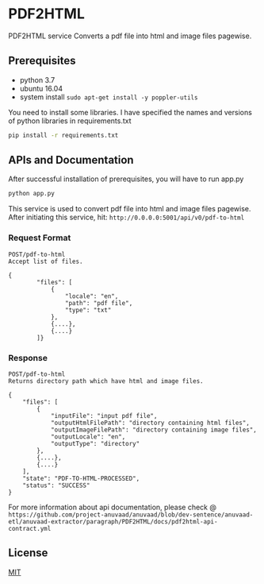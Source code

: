 # PDF2HTML

PDF2HTML service Converts a pdf file into html and image files pagewise.

## Prerequisites
- python 3.7
- ubuntu 16.04
- system install  ```sudo apt-get install -y poppler-utils```

You need to install some libraries. I have specified the names and versions of python libraries in requirements.txt
```bash
pip install -r requirements.txt
```
## APIs and Documentation
After successful installation of prerequisites, you will have to run app.py

```bash
python app.py
```
This service is used to convert pdf file into html and image files pagewise. After initiating this service,
hit: ```http://0.0.0.0:5001/api/v0/pdf-to-html```
### Request Format
```
POST/pdf-to-html
Accept list of files.

{
        "files": [
            {
                "locale": "en",
                "path": "pdf file",
                "type": "txt"
            },
            {....},
            {....}   
        ]}
```
### Response
```
POST/pdf-to-html
Returns directory path which have html and image files.

{
    "files": [
        {
            "inputFile": "input pdf file",
            "outputHtmlFilePath": "directory containing html files",
            "outputImageFilePath": "directory containing image files",
            "outputLocale": "en",
            "outputType": "directory"
        },
        {....},
        {....}
    ],
    "state": "PDF-TO-HTML-PROCESSED",
    "status": "SUCCESS"
}
```
For more information about api documentation, please check @ ```https://github.com/project-anuvaad/anuvaad/blob/dev-sentence/anuvaad-etl/anuvaad-extractor/paragraph/PDF2HTML/docs/pdf2html-api-contract.yml```
## License
[MIT](https://choosealicense.com/licenses/mit/)
